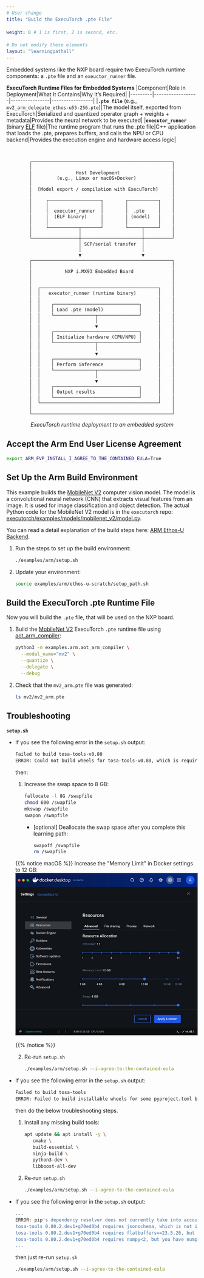 ```yaml
---
# User change
title: "Build the ExecuTorch .pte File"

weight: 8 # 1 is first, 2 is second, etc.

# Do not modify these elements
layout: "learningpathall"
---
```


Embedded systems like the NXP board require two ExecuTorch runtime components: a `.pte` file and an `exeuctor_runner` file.

**ExecuTorch Runtime Files for Embedded Systems**
|Component|Role in Deployment|What It Contains|Why It’s Required|
|---------|------------------|----------------|-----------------|
|**`.pte file`**  (e.g., `mv2_arm_delegate_ethos-u55-256.pte`)|The model itself, exported from ExecuTorch|Serialized and quantized operator graph + weights + metadata|Provides the neural network to be executed|
|**`executor_runner`**  (binary [ELF](https://www.netbsd.org/docs/elf.html) file)|The runtime program that runs the .pte file|C++ application that loads the .pte, prepares buffers, and calls the NPU or CPU backend|Provides the execution engine and hardware access logic|

<style>
.ascii-diagram {
  font-size: 12px; /* Or smaller, like 10px */
  line-height: 1.2;
  font-family: monospace;
  white-space: pre-wrap;
  overflow-x: auto;
}
</style>
<center>
<br>
<pre class="ascii-diagram">
┌───────────────────────────────────────────────────┐
│                                                   │
│                Host Development                   │
│         (e.g., Linux or macOS+Docker)             │
│                                                   │
│  [Model export / compilation with ExecuTorch]     │
│                                                   │
│     ┌───────────────────┐        ┌───────────┐    │
│     │                   │        │           │    │
│     │  executor_runner  │        │  .pte     │    │
│     │  (ELF binary)     │        │ (model)   │    │
│     │                   │        │           │    │
│     └───────────┬───────┘        └─────┬─────┘    │
│                 │                      │          │
└─────────────────┼──────────────────────┼──────────┘
       │ SCP/serial transfer  │
       │                      │
       ▼                      ▼
┌───────────────────────────────────────────────────┐
│                                                   │
│            NXP i.MX93 Embedded Board              │
│                                                   │
│                                                   │
│  ┌───────────────────────────────────────────┐    │
│  │   executor_runner (runtime binary)        │    │
│  │                                           │    │
│  │    ┌───────────────────────────────┐      │    │
│  │    │ Load .pte (model)             │      │    │
│  │    └───────────────┬───────────────┘      │    │
│  │                    │                      │    │
│  │                    ▼                      │    │
│  │    ┌───────────────────────────────┐      │    │
│  │    │ Initialize hardware (CPU/NPU) │      │    │
│  │    └───────────────┬───────────────┘      │    │
│  │                    │                      │    │
│  │                    ▼                      │    │
│  │    ┌───────────────────────────────┐      │    │
│  │    │ Perform inference             │      │    │
│  │    └───────────────┬───────────────┘      │    │
│  │                    │                      │    │
│  │                    ▼                      │    │
│  │    ┌───────────────────────────────┐      │    │
│  │    │ Output results                │      │    │
│  │    └───────────────────────────────┘      │    │
│  └───────────────────────────────────────────┘    │
│                                                   │
└───────────────────────────────────────────────────┘
</pre>
<i>ExecuTorch runtime deployment to an embedded system</i>
</center>

## Accept the Arm End User License Agreement

```bash
export ARM_FVP_INSTALL_I_AGREE_TO_THE_CONTAINED_EULA=True
```

## Set Up the Arm Build Environment

This example builds the [MobileNet V2](https://pytorch.org/hub/pytorch_vision_mobilenet_v2/) computer vision model. The model is a convolutional neural network (CNN) that extracts visual features from an image. It is used for image classification and object detection. The actual Python code for the MobileNet V2 model is in the `executorch` repo: [executorch/examples/models/mobilenet_v2/model.py](https://github.com/pytorch/executorch/blob/main/examples/models/mobilenet_v2/model.py).

You can read a detail explanation of the build steps here: [ARM Ethos-U Backend](https://docs.pytorch.org/executorch/stable/backends-arm-ethos-u.html).

1. Run the steps to set up the build environment: 
    
   ```bash
   ./examples/arm/setup.sh
   ```
  
2. Update your environment:
   ```bash
   source examples/arm/ethos-u-scratch/setup_path.sh
   ```

## Build the ExecuTorch .pte Runtime File
Now you will build the `.pte` file, that will be used on the NXP board.

1. Build the [MobileNet V2](https://pytorch.org/hub/pytorch_vision_mobilenet_v2/) ExecuTorch `.pte` runtime file using [aot_arm_compiler](https://github.com/pytorch/executorch/blob/2bd96df8de07bc86f2966a559e3d6c80fc324896/examples/arm/aot_arm_compiler.py):

   ```bash
   python3 -m examples.arm.aot_arm_compiler \
     --model_name="mv2" \
     --quantize \
     --delegate \
     --debug
   ```

3. Check that the `mv2_arm.pte` file was generated:
   
   ```bash
   ls mv2/mv2_arm.pte
   ```

## Troubleshooting
**`setup.sh`**
- If you see the following error in the `setup.sh` output:
  ```bash { output_lines = "1-2" }
  Failed to build tosa-tools-v0.80
  ERROR: Could not build wheels for tosa-tools-v0.80, which is required to install pyproject.toml-based projects
  ```
  then:
  1. Increase the swap space to 8 GB:
     ```bash
     fallocate -l 8G /swapfile
     chmod 600 /swapfile
     mkswap /swapfile
     swapon /swapfile
     ```
     - [optional] Deallocate the swap space after you complete this learning path:
        ```bash
        swapoff /swapfile
        rm /swapfile
        ```

  {{% notice macOS %}}
  Increase the "Memory Limit" in Docker settings to 12 GB: 
  ![Increase the "Memory Limit" in Docker settings to 12 GB alt-text#center](./increase-the-memory-limit-to-12-gb.jpg "Increase the Memory Limit in Docker settings to 12 GB")

  {{% /notice %}}

  2. Re-run `setup.sh`
     ```bash
     ./examples/arm/setup.sh --i-agree-to-the-contained-eula
     ```

- If you see the following error in the `setup.sh` output:
  ```bash { output_lines = "1-2" }
  Failed to build tosa-tools
  ERROR: Failed to build installable wheels for some pyproject.toml based projects (tosa-tools)
  ```
  then do the below troubleshooting steps.
   1. Install any missing build tools:
      ```bash
      apt update && apt install -y \
         cmake \
         build-essential \
         ninja-build \
         python3-dev \
         libboost-all-dev
      ```
   2. Re-run `setup.sh`
      ```bash
      ./examples/arm/setup.sh --i-agree-to-the-contained-eula
      ```
- If you see the following error in the `setup.sh` output:
   ```bash { output_lines = "1-8" }
   ...
   ERROR: pip's dependency resolver does not currently take into account all the packages that are installed. This behaviour is the source of the following dependency conflicts.
   tosa-tools 0.80.2.dev1+g70ed0b4 requires jsonschema, which is not installed.
   tosa-tools 0.80.2.dev1+g70ed0b4 requires flatbuffers==23.5.26, but you have flatbuffers 24.12.23 which is incompatible.
   tosa-tools 0.80.2.dev1+g70ed0b4 requires numpy<2, but you have numpy 2.3.1 which is incompatible.
   ...
   ```
   then just re-run `setup.sh`
   ```bash
   ./examples/arm/setup.sh --i-agree-to-the-contained-eula